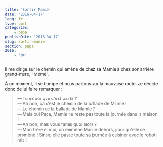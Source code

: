 ```yaml
---
title: 'Sortir Mamie'
date: '2016-04-17'
lang: fr
type: post
categories:
    - papa
publishDate: '2016-04-17'
slug: sortir-mamie
section: papa
2016:
    - '04'
---
```


Il me dirige sur le chemin qui amène de chez sa Mamie à chez son arrière grand-mère, "Mémé".

<!--more-->

À un moment, il se trompe et nous partons sur la mauvaise route. Je décide donc de lui faire remarquer :

> — Tu es sûr que c'est par là ?  
> — Ah non, ça c'est le chemin de la ballade de Mamie !  
> — Le chemin de la ballade de Mamie ?  
> — Mais oui Papa, Mamie ne reste pas toute la journée dans la maison !  
> — Ah bon, mais vous faites quoi alors ?  
> — Mon frère et moi, on emmène Mamie dehors, pour qu'elle se promène ! Sinon, elle passe toute sa journée à cuisiner avec le robot-mix !
